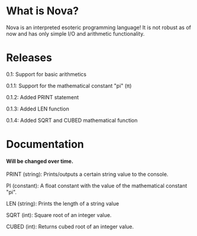 # What is Nova?
Nova is an interpreted esoteric programming language! It is not robust as of now and has only simple I/O and arithmetic functionality.

# Releases

0.1:
Support for basic arithmetics

0.1.1:
Support for the mathematical constant "pi" (π)

0.1.2:
Added PRINT statement

0.1.3:
Added LEN function

0.1.4:
Added SQRT and CUBED mathematical function

# Documentation
#### Will be changed over time.

PRINT (string):
Prints/outputs a certain string value to the console.

PI (constant):
A float constant with the value of the mathematical constant "pi".

LEN (string):
Prints the length of a string value

SQRT (int):
Square root of an integer value.

CUBED (int):
Returns cubed root of an integer value.